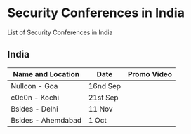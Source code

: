 # Security Conferences in India

List of Security Conferences in India

## India

| Name and Location  | Date     | Promo Video |
| ------------------ | -------- | ----------- |
| Nullcon - Goa      | 16nd Sep |             |
| c0c0n - Kochi      | 21st Sep |             |
| Bsides - Delhi     | 11 Nov   |             |
| Bsides - Ahemdabad | 1 Oct    |             |

